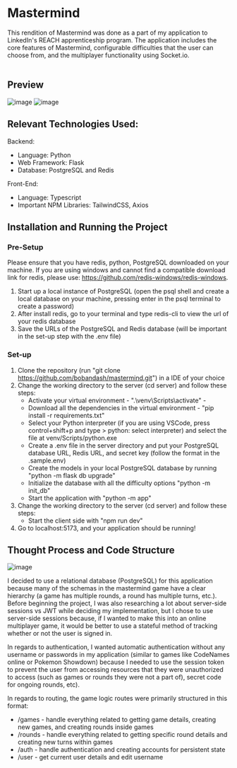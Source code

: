 # Mastermind
This rendition of Mastermind was done as a part of my application to LinkedIn's REACH apprenticeship program. The application includes the core features of Mastermind, configurable difficulties that the user can choose from, and the multiplayer functionality using Socket.io. <br /><br />

## Preview
![image](https://github.com/bobandash/mastermind/assets/74850332/cb2b51b2-29f5-46eb-953e-a2e197ee7f21)
![image](https://github.com/bobandash/mastermind/assets/74850332/cc73e0f0-1b78-4ebf-9a74-53e3bc0aeaba)


## Relevant Technologies Used:
Backend:
- Language: Python
- Web Framework: Flask
- Database: PostgreSQL and Redis

Front-End:
- Language: Typescript
- Important NPM Libraries: TailwindCSS, Axios


## Installation and Running the Project
### Pre-Setup
Please ensure that you have redis, python, PostgreSQL downloaded on your machine.
If you are using windows and cannot find a compatible download link for redis, please use: https://github.com/redis-windows/redis-windows.
1. Start up a local instance of PostgreSQL (open the psql shell and create a local database on your machine, pressing enter in the psql terminal to create a password)
2. After install redis, go to your terminal and type redis-cli to view the url of your redis database
3. Save the URLs of the PostgreSQL and Redis database (will be important in the set-up step with the .env file)

### Set-up
1. Clone the repository (run "git clone https://github.com/bobandash/mastermind.git") in a IDE of your choice
2. Change the working directory to the server (cd server) and follow these steps:
   - Activate your virtual environment - ".\venv\Scripts\activate" - 
   - Download all the dependencies in the virtual environment - "pip install -r requirements.txt"
   - Select your Python interpreter (if you are using VSCode, press control+shift+p and type > python: select interpreter) and select the file at venv/Scripts/python.exe
   - Create a .env file in the server directory and put your PostgreSQL database URL, Redis URL, and secret key (follow the format in the .sample.env)
   - Create the models in your local PostgreSQL database by running "python -m flask db upgrade"
   - Initialize the database with all the difficulty options "python -m init_db"
   - Start the application with "python -m app"
3. Change the working directory to the server (cd server) and follow these steps:
   - Start the client side with "npm run dev"
4. Go to localhost:5173, and your application should be running!

## Thought Process and Code Structure
![image](https://github.com/bobandash/mastermind/assets/74850332/e0feef18-a53c-4400-9862-2de775129da4)

I decided to use a relational database (PostgreSQL) for this application because many of the schemas in the mastermind game have a clear hierarchy (a game has multiple rounds, a round has multiple turns, etc.). Before beginning the project, I was also researching a lot about server-side sessions vs JWT while deciding my implementation, but I chose to use server-side sessions because, if I wanted to make this into an online multiplayer game, it would be better to use a stateful method of tracking whether or not the user is signed in. 

In regards to authentication, I wanted automatic authentication without any username or passwords in my application (similar to games like CodeNames online or Pokemon Showdown) because I needed to use the session token to prevent the user from accessing resources that they were unauthorized to access (such as games or rounds they were not a part of), secret code for ongoing rounds, etc).

In regards to routing, the game logic routes were primarily structured in this format:
- /games - handle everything related to getting game details, creating new games, and creating rounds inside games
- /rounds - handle everything related to getting specific round details and creating new turns within games
- /auth - handle authentication and creating accounts for persistent state
- /user - get current user details and edit username
